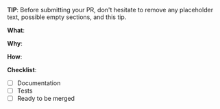 **TIP**: Before submitting your PR, don't hesitate to remove any placeholder text, possible empty sections, and this tip.

<!--
Thanks for your interest in the project. Bugs fixes and PRs submitted are appreciated!

Please make sure that you are familiar with and follow the Code of Conduct for
this project (found in the CODE_OF_CONDUCT.md file).

Also, please make sure you're familiar with and follow the instructions in the
contributing guidelines (found in the CONTRIBUTING.md file).

Please fill out the information below to expedite the review and (hopefully)
merge of your pull request!
-->

<!-- What changes are being made? (What feature/bug is being fixed here?) -->

**What**:

<!-- Why are these changes necessary? -->

**Why**:

<!-- How were these changes implemented? -->

**How**:

<!-- Have you done all of these things?  -->

**Checklist**:

<!-- add "N/A" to the end of each line that's irrelevant to your changes -->

<!-- to check an item, place an "x" in the box like so: "- [x] Documentation" -->

-   [ ] Documentation
-   [ ] Tests
-   [ ] Ready to be merged
        <!-- In your opinion, is this ready to be merged as soon as it's reviewed? -->

<!-- feel free to add additional comments -->
